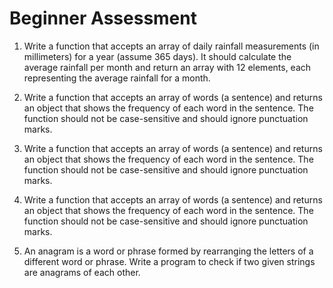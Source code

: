 # Beginner Assessment

1. Write a function that accepts an array of daily rainfall measurements (in millimeters) for a year (assume 365 days). It should calculate the average rainfall per month and return an array with 12 elements, each representing the average rainfall for a month.

2. Write a function that accepts an array of words (a sentence) and returns an object that shows the frequency of each word in the sentence. The function should not be case-sensitive and should ignore punctuation marks.

3. Write a function that accepts an array of words (a sentence) and returns an object that shows the frequency of each word in the sentence. The function should not be case-sensitive and should ignore punctuation marks.

4. Write a function that accepts an array of words (a sentence) and returns an object that shows the frequency of each word in the sentence. The function should not be case-sensitive and should ignore punctuation marks.

5. An anagram is a word or phrase formed by rearranging the letters of a different word or phrase. Write a program to check if two given strings are anagrams of each other.
